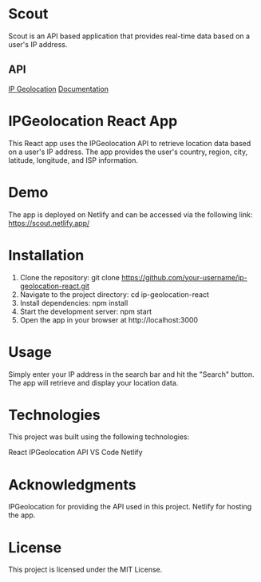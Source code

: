 # Scout

Scout is an API based application that provides real-time data based on a user's IP address.

## API

[IP Geolocation](https://ipgeolocation.io/)
[Documentation](https://ipgeolocation.io/documentation.html)

# IPGeolocation React App

This React app uses the IPGeolocation API to retrieve location data based on a user's IP address. The app provides the user's country, region, city, latitude, longitude, and ISP information.

# Demo

The app is deployed on Netlify and can be accessed via the following link: https://scout.netlify.app/

# Installation

1. Clone the repository: git clone https://github.com/your-username/ip-geolocation-react.git
2. Navigate to the project directory: cd ip-geolocation-react
3. Install dependencies: npm install
4. Start the development server: npm start
5. Open the app in your browser at http://localhost:3000

# Usage

Simply enter your IP address in the search bar and hit the "Search" button. The app will retrieve and display your location data.

# Technologies

This project was built using the following technologies:

React
IPGeolocation API
VS Code
Netlify

# Acknowledgments

IPGeolocation for providing the API used in this project.
Netlify for hosting the app.

# License

This project is licensed under the MIT License.
